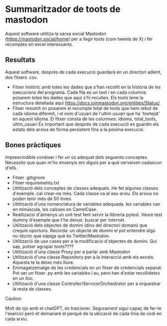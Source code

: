 # Summaritzador de toots de mastodon

Aquest software utilitza la xarxa social Mastodon (https://mastodon.social/home) per a llegir toots (com tweets de X) i fer recomptes en excel interessants.

## Resultats

Aquest software, després de cada execució guardarà en un directori adient, dos fitxers .csv.
* Fitxer històric amb totes les dades que s'han recollit en la història de les execucions del programa. Cada fila es un toot i en cada columna posarem totes les dades que aquí s'hi recullen. Els toots tene la estructura detallada aquí https://docs.joinmastodon.org/entities/Status/.
* Fitxer resumit on posarem el recompte total de toots que hem rebut de cada idioma diferent, i el nom d'usuari de l'ultim usuari que ha 'tootejat' en aquest idioma. El fitxer consta de les columnes: idioma, total_toots, ultim_usuari
És important que després de cada execució es guardin els estats dels arxius de forma persistent fins a la pòxima execució.

## Bones pràctiques

Imprescindible conèixer i fer un ús adequat dels seguents conceptes. Necessito que quan m'ho ensenyis em diguis per a què serveixen cadascun d'ells.
* Fitxer .gitignore
* Fitxer requirements.txt
* Utilització dels conceptes de classes adequats. He fet algunes classes d'exemple. cal crear-ne més. Cada classe va al seu arxiu. Els arxius no poden tenir més de 50 línies.
* Utilització d'una nomenclatura de variables adequada. les variables van en minúscula, les calsses en CamelCase.
* Realització d'almenys un unit test fent servir la llibreria pytest. Veure test dummy d'exemple que t'he deixat. buscar per internet.
* Utilització dels objectes de domini (dins del directori domain) que crequis oportuns. Recorda: un objecte de domini el pot entendre algú no-tècnic que sàpiga què és Twitter/Mastodon.
* Utilització de use cases per a la modificació d'objectes de domini. Qui sap, potser agrupar toots????
* Utilització d'una classe Proxy per a parlar amb Mastodon
* Utilització d'una classe Repository per a la interacció amb els excels. Aquesta te la deixo més lliure.
* Emmagatzematge de les credencials en un fitxer de credencials separat. Pot ser un fitxer .py amb les variables i au, pero han d'estar recollidetes en un lloc.
* Utilització d'una classe Controller/Service/Orchestrator per a orquestrar la resta de classes.
  
> [!CAUTION]
> Molt de ojo amb el chatGPT, és traicioner. Segurament sigui capaç de fer-te l'exercici però et demanaré el perquè de la ubicació de cada línia de codi en cada arxiu.
